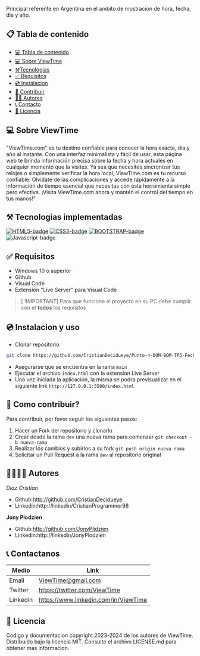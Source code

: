 <p>
Principal referente en Argentina en el ambito de mostracion de hora, fecha, dia y año.
<br>

## 📋 Tabla de contenido
<!----Control mas espacio para seleccionar categoria en el parentesis---->
- [💻 Tabla de contenido](#📋-tabla-de-contenido)
- [💻 Sobre ViewTime](#💻-sobre-viewtime)
- [⚒️Tecnologias](#⚒️-tecnologias-implementadas)
- [✅ Requisitos](#✅-requisitos)
- [💿 Instalacion](#💿-instalacion-y-uso)
- [🤝 Contribuir](#🤝-como-contribuir)
- [👨‍💻 Autores](#👨‍💻👩‍💻-autores)
- [📞 Contacto](#📞-contactanos)
- [📄 Licencia](#📄-licencia)

## 💻 Sobre ViewTime

"ViewTime.com" es tu destino confiable para conocer la hora exacta, día y año al instante. Con una interfaz minimalista y fácil de usar, esta página web te brinda información precisa sobre la fecha y hora actuales en cualquier momento que la visites. Ya sea que necesites sincronizar tus relojes o simplemente verificar la hora local, ViewTime.com es tu recurso confiable. Olvídate de las complicaciones y accede rápidamente a la información de tiempo esencial que necesitas con esta herramienta simple pero efectiva. ¡Visita ViewTime.com ahora y mantén el control del tiempo en tus manos!"


## ⚒️ Tecnologias implementadas


[![HTML5-badge]][HTML-url]
[![CSS3-badge]][CSS3-url]
[![BOOTSTRAP-badge]][Bootstrap-url]
![Javascript-badge]

## ✅ Requisitos

- Windows 10 o superior
- Github
- Visual Code
- Extension "Live Server" para Visual Code

> [ !IMPORTANT]
> Para que funcione el proyecto en su PC debe cumplir con el **todos** los requisitos

## 💿 Instalacion y uso

- Clonar repositorio:

```bash
git clone https://github.com/CristianDecidueye/Punto-4-DOM-BOM-TP5-Fecha-y-horario
```

- Asegurarse que se encuentra en la rama `main`
- Ejecutar el archivo `index.html` con la extension Live Server
- Una vez iniciada la aplicacion, la misma se podra previsualizar en el siguiente link `http://127.0.0.1:5500/index.html`

## 🤝 Como contribuir?

Para contribuir, por favor seguir los siguientes pasos:

1. Hacer un Fork del repositorio y clonarlo
2. Crear desde la rama `dev` una nueva rama para comenzar `git checkout -b nueva-rama`
3. Realizar los cambios y subirlos a su fork `git push origin nueva-rama`
4. Solicitar un Pull Request a la rama `dev` al repositorio original

## 👨‍💻👩‍💻 Autores

_Diaz Cristian_

- Github:http://github.com/CristianDecidueye
- Linkedin:http://linkedin/CristianProgrammer98

**Jony Plodzien**

- Github:http://github.com/JonyPlidzien
- Linkedin:http://linkedin/JonyPlodzien

## 📞 Contactanos

| Medio    | Link                              |
| -------- | --------------------------------- |
| Email    | ViewTime@gmail.com                   |
| Twitter  | https://twitter.com/ViewTime         |
| Linkedin | https://www.linkedin.com/in/ViewTime |

## 📄 Licencia

Codigo y documentacion copyright 2023-2024 de los autores de ViewTime. Distribuido bajo la licencia MIT. Consulte el archivo LICENSE.md para obtener mas informacion.





<!---Markdown links & images--->

[HTML5-badge]:https://img.shields.io/badge/HTML5-E34F26?style=for-the-badge&logo=html5&logoColor=white
[HTML-url]:http://html.com/tags/
[CSS3-badge]:https://img.shields.io/badge/CSS3-1572B6?style=for-the-badge&logo=css3&logoColor=white
[CSS3-url]:https://www.w3.org/Style/CSS/
[BOOTSTRAP-badge]:https://img.shields.io/badge/Bootstrap-563D7C?style=for-the-badge&logo=bootstrap&logoColor=white
[Bootstrap-url]:https://getbootstrap.com/
[Javascript-badge]:https://img.shields.io/badge/JavaScript-323330?style=for-the-badge&logo=javascript&logoColor=F7DF1E
[Bootstrap-url]:https://getbootstrap.com/
[React-badge]:https://img.shields.io/badge/React-20232A?style=for-the-badge&logo=react&logoColor=61DAFB
[Bootstrap-url]:https://getbootstrap.com/
